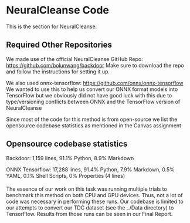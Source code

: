 # NeuralCleanse Code
This is the section for NeuralCleanse. 

## Required Other Repositories
We made use of the official NeuralCleanse GitHub Repo: https://github.com/bolunwang/backdoor 
Make sure to download the repo and follow the instructions for setting it up.

We also used onnx-tensorflow: https://github.com/onnx/onnx-tensorflow 
We wanted to use this to help us convert our ONNX format models into TensorFlow but we obviously did not have good luck with this due to type/versioning conflicts between ONNX and the TensorFlow version of NeuralCleanse


Since most of the code for this method is from open-source we list the opensource codebase statistics as mentioned in the Canvas assignment


## Opensource codebase statistics
Backdoor: 1,159 lines, 91.1% Python, 8.9% Markdown

ONNX Tensorflow: 17,288 lines, 91.4% Python, 7.9% Markdown, 0.5% YAML, 0.1% Shell Scripts, 0% Properties (4 lines)

####

The essence of our work on this task was running multiple trials to benchmark this method on both CPU and GPU devices. Thus, not a lot of code was necessary in performing these runs. Our codebase is limited to our attempts to convert our TDC dataset (see the ../Data directory) to TensorFlow. Results from those runs can be seen in our Final Report.
